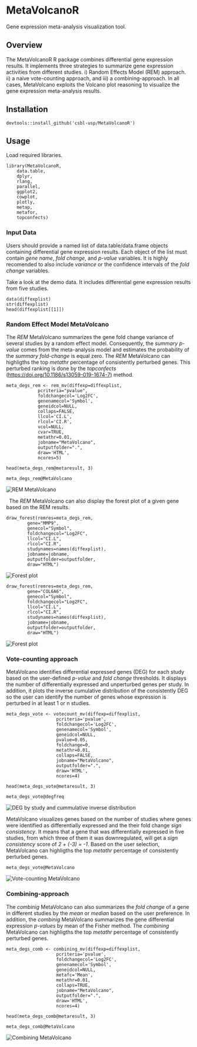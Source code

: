 # MetaVolcanoR

Gene expression meta-analysis visualization tool.

## Overview

The MetaVolcanoR R package combines differential gene expression results. 
It implements three strategies to summarize gene expression activities from 
different studies. i) Random Effects Model (REM) approach. ii) a naive 
vote-counting approach, and iii) a combining-approach. In all cases, 
MetaVolcano exploits the Volcano plot reasoning to visualize the gene 
expression meta-analysis results.

## Installation
```
devtools::install_github('csbl-usp/MetaVolcanoR')
```

## Usage
Load required libraries.

```
library(MetaVolcanoR,
	data.table,
	dplyr,
	rlang,
	parallel,
	ggplot2,
	cowplot,
	plotly,
	metap,
	metafor,
	topconfects) 
```

### Input Data

Users should provide a named list of data.table/data.frame objects containing 
differential gene expression results. Each object of the list must contain 
*gene name*, *fold change*, and *p-value* variables. It is highly recomended 
to also include *variance* or the confidence intervals of the *fold change* 
variables. 

Take a look at the demo data. It includes differential gene expression results
from five studies. 

```
data(diffexplist)
str(diffexplist)
head(diffexplist[[1]])
```

### Random Effect Model MetaVolcano

The *REM* MetaVolcano summarizes the gene fold change variance of several
studies by a random effect model. Consequently, the *summary p-value* comes
from the meta-analysis model and estimates the probability of the *summary 
fold-change* is equal zero. The *REM* MetaVolcano can highligths the top
*metathr* percentage of consistently perturbed genes. This perturbed ranking
is done by the *topconfects* (https://doi.org/10.1186/s13059-019-1674-7) method.


```
meta_degs_rem <- rem_mv(diffexp=diffexplist,
			pcriteria="pvalue",
			foldchangecol='Log2FC', 
			genenamecol='Symbol',
			geneidcol=NULL,
			collaps=FALSE,
			llcol='CI.L',
			rlcol='CI.R',
			vcol=NULL, 
			cvar=TRUE,
			metathr=0.01,
			jobname="MetaVolcano",
			outputfolder=".", 
			draw='HTML',
			ncores=5)

head(meta_degs_rem@metaresult, 3)

meta_degs_rem@MetaVolcano
```
![REM MetaVolcano](https://github.com/csbl-usp/MetaVolcanoR/blob/master/REM_MV.png)

&nbsp;
The *REM* MetaVolcano can also display the forest plot of a given gene based 
on the REM results.

```
draw_forest(remres=meta_degs_rem,
	    gene="MMP9",
	    genecol="Symbol", 
	    foldchangecol="Log2FC",
	    llcol="CI.L", 
	    rlcol="CI.R",
	    studynames=names(diffexplist),
	    jobname=jobname,
	    outputfolder=outputfolder,
	    draw="HTML")

```
![Forest plot](https://github.com/csbl-usp/MetaVolcanoR/blob/master/MMP9_forestplot.png)


```
draw_forest(remres=meta_degs_rem,
	    gene="COL6A6",
	    genecol="Symbol", 
	    foldchangecol="Log2FC",
	    llcol="CI.L", 
	    rlcol="CI.R",
	    studynames=names(diffexplist),
	    jobname=jobname,
	    outputfolder=outputfolder,
	    draw="HTML")

```
![Forest plot](https://github.com/csbl-usp/MetaVolcanoR/blob/master/COL6A6_forestplot.png)


### Vote-counting approach

MetaVolcano identifies differential expressed genes (DEG) for each study based 
on the user-defined *p-value* and *fold change* thresholds. It displays the 
number of differentially expressed and unperturbed genes per study. In addition,
it plots the inverse cumulative distribution of the consistently DEG so the
user can identify the number of genes whose expression is perturbed in at 
least 1 or n studies.

```
meta_degs_vote <- votecount_mv(diffexp=diffexplist,
			       pcriteria='pvalue',
			       foldchangecol='Log2FC',
			       genenamecol='Symbol',
			       geneidcol=NULL,
			       pvalue=0.05,
			       foldchange=0, 
			       metathr=0.01,
			       collaps=FALSE,
			       jobname="MetaVolcano", 
			       outputfolder=".",
			       draw='HTML',
			       ncores=4)

head(meta_degs_vote@metaresult, 3)

meta_degs_vote@degfreq

```
![DEG by study and cummulative inverse distribution](https://github.com/csbl-usp/MetaVolcanoR/blob/master/deg_by_study.png)

MetaVolcano visualizes genes based on the number of studies where genes were
identified as differentially expressed and the their fold change *sign 
consistency*. It means that a gene that was differentially expressed in five 
studies, from which three of them it was downregulated, will get a *sign 
consistency* score of *2 + (-3) = -1*. Based on the user selection, MetaVolcano
can highligths the top *metathr* percentage of consistently perturbed genes.

```
meta_degs_vote@MetaVolcano
```

![Vote-counting MetaVolcano](https://github.com/csbl-usp/MetaVolcanoR/blob/master/votecounting_MV.png)

### Combining-approach 

The *combinig* MetaVolcano can also summarizes the *fold change* of a gene in
different studies by the *mean* or *median* based on the user preference. In
addition, the *combinig* MetaVolcano summarizes the gene differential
expression *p-values* by mean of the Fisher method. The *combining* MetaVolcano
can highligths the top *metathr* percentage of consistently perturbed genes.


```
meta_degs_comb <- combining_mv(diffexp=diffexplist,
			       pcriteria='pvalue', 
			       foldchangecol='Log2FC',
			       genenamecol='Symbol',
			       geneidcol=NULL,
			       metafc='Mean',
			       metathr=0.01, 
			       collaps=TRUE,
			       jobname="MetaVolcano",
			       outputfolder=".",
			       draw='HTML',
			       ncores=4)

head(meta_degs_comb@metaresult, 3)

meta_degs_comb@MetaVolcano

```
![Combining MetaVolcano](https://github.com/csbl-usp/MetaVolcanoR/blob/master/combining_MV.png)

